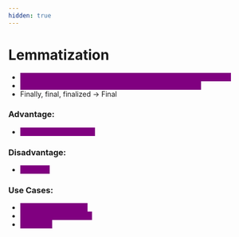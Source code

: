 ```yaml
---
hidden: true
---
```


# Lemmatization

* <mark style="color:purple;background-color:purple;">**Convert the word, but here we will be getting meaningful word**</mark>
* <mark style="color:purple;background-color:purple;">**it has entire dictionary of words using which it does it**</mark>
* Finally, final, finalized -> Final

### Advantage:

* <mark style="color:purple;background-color:purple;">**Get meaningful words**</mark>

### Disadvantage:

* <mark style="color:purple;background-color:purple;">**it is slow**</mark>

### Use Cases:

* <mark style="color:purple;background-color:purple;">**Text summarization**</mark>
* <mark style="color:purple;background-color:purple;">**Language translation**</mark>
* <mark style="color:purple;background-color:purple;">**chat bots**</mark>
